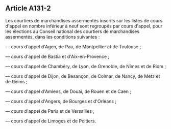 Article A131-2
----
Les courtiers de marchandises assermentés inscrits sur les listes de cours
d'appel en nombre inférieur à neuf sont regroupés par cours d'appel, pour les
élections au Conseil national des courtiers de marchandises assermentés, dans
les conditions suivantes :

― cours d'appel d'Agen, de Pau, de Montpellier et de Toulouse ;

― cours d'appel de Bastia et d'Aix-en-Provence ;

― cours d'appel de Chambéry, de Lyon, de Grenoble, de Nîmes et de Riom ;

― cours d'appel de Dijon, de Besançon, de Colmar, de Nancy, de Metz et de Reims
;

― cours d'appel d'Amiens, de Douai, de Rouen et de Caen ;

― cours d'appel d'Angers, de Bourges et d'Orléans ;

― cours d'appel de Paris et de Versailles ;

― cours d'appel de Limoges et de Poitiers.
